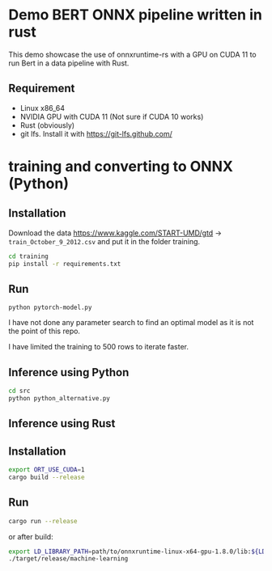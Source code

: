 # Demo BERT ONNX pipeline written in rust

This demo showcase the use of onnxruntime-rs with a GPU on CUDA 11 to run Bert in a data pipeline with Rust.

## Requirement

- Linux x86_64
- NVIDIA GPU with CUDA 11 (Not sure if CUDA 10 works)
- Rust (obviously)
- git lfs. Install it with https://git-lfs.github.com/

# training and converting to ONNX (Python)

## Installation

Download the data https://www.kaggle.com/START-UMD/gtd -> `train_October_9_2012.csv` and put it in the folder training.

```bash
cd training
pip install -r requirements.txt
```

## Run

```
python pytorch-model.py
```

I have not done any parameter search to find an optimal model as it is not the point of this repo.

I have limited the training to 500 rows to iterate faster.

## Inference using Python

```bash
cd src
python python_alternative.py
```

## Inference using Rust

## Installation

```bash
export ORT_USE_CUDA=1
cargo build --release
```

## Run

```bash
cargo run --release
```

or after build:

```bash
export LD_LIBRARY_PATH=path/to/onnxruntime-linux-x64-gpu-1.8.0/lib:${LD_LIBRARY_PATH}
./target/release/machine-learning
```
